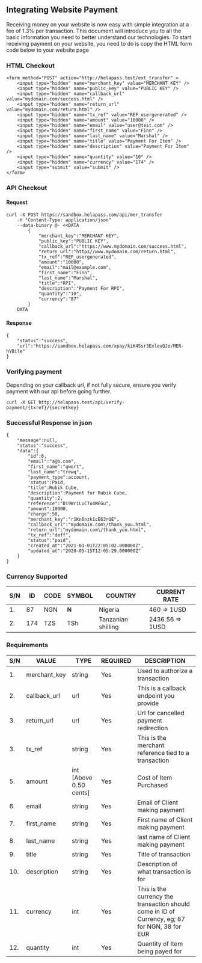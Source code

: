## Integrating Website Payment

Receiving money on your website is now easy with simple integration at a fee of 1.3% per transaction. This document will introduce you to all the basic information you need to better understand our technologies. To start receiving payment on your website, you need to do is copy the HTML form code below to your website page

### HTML Checkout

```
<form method="POST" action="http://helapass.test/ext_transfer" >
    <input type="hidden" name="merchant_key" value="MERCHANT KEY" />
	<input type="hidden" name="public_key" value="PUBLIC KEY" />
	<input type="hidden" name="callback_url" value="mydomain.com/success.html" />
	<input type="hidden" name="return_url" value="mydomain.com/return.html" />
	<input type="hidden" name="tx_ref" value="REF_usergenerated" />
	<input type="hidden" name="amount" value="10000" />
	<input type="hidden" name="email" value="user@test.com" />
	<input type="hidden" name="first_name" value="Finn" />
	<input type="hidden" name="last_name" value="Marshal" />
	<input type="hidden" name="title" value="Payment For Item" />
	<input type="hidden" name="description" value="Payment For Item" />
	<input type="hidden" name="quantity" value="10" />
	<input type="hidden" name="currency" value="174" />
	<input type="submit" value="submit" />
</form>
```

### API Checkout

#### Request
```
curl -X POST https://sandbox.helapass.com/api/mer_transfer 
	-H "Content-Type: application/json" 
	--data-binary @- <<DATA
		{
			"merchant_key":"MERCHANT KEY",
			"public_key":"PUBLIC KEY",
			"callback_url":"https://www.mydomain.com/success.html",
			"return_url":"https//www.mydomain.com/return.html",
			"tx_ref":"REF_usergenerated",
			"amount":"10000",
			"email":"mail@example.com",
			"first_name":"Finn",
			"last_name":"Marshal",
			"title":"RPI",
			"description":"Payment For RPI",
			"quantity":"10",
			"currency":"87"
		}
	DATA
```

#### Response
```
{
    "status":"success",
    "url":"https://sandbox.helapass.com/xpay/kiK4Ssr3ExleuQJo/MER-hVBile"
}
```

### Verifying payment

Depending on your callback url, if not fully secure, ensure you verify payment with our api before going further.
```
curl -X GET http://helapass.test/api/verify-payment/{txref}/{secretkey}
```


### Successful Response in json
```
{
	"message":null,
	"status":"success",
	"data":{
		"id":6,
		"email":"a@b.com",
		"first_name":"qwert",
		"last_name":"trewq",
		"payment_type":account,
		'status':Paid,
		"title":Rubik Cube,
		"description":Payment for Rubik Cube,
		"quantity":2,
		"reference":"Di9Wr1LuC7u4WEGu",
		"amount":10000,
		"charge":50,
		"merchant_key":"r1Kn6nzk1cE63rQE",
		"callback_url":"mydomain.com\/thank_you.html",
		"return_url":"mydomain.com\/thank_you.html",
		"tx_ref":"deff",
		"status":"paid",
		"created_at":"2021-01-01T22:05:02.000000Z",
		"updated_at":"2020-05-15T12:05:29.000000Z"
	}
}
```

### Currency Supported

| S/N | ID  | CODE | SYMBOL | COUNTRY            | CURRENT RATE    |
| --- | ------ | ------- | --------- | ------------------------ | ------------------- |
| 1.  | 87     | NGN     | ₦         | Nigeria                  | 460 => 1USD         |
| 2.  | 174    | TZS     | TSh       | Tanzanian shilling       | 2436.56 => 1USD     |

### Requirements

| S/N | VALUE        | TYPE                   | REQUIRED | DESCRIPTION                                                                                    |
| --- | ------------ | ---------------------- | -------- | ---------------------------------------------------------------------------------------------- |
| 1.  | merchant_key | string                 | Yes      | Used to authorize a transaction                                                                |
| 2.  | callback_url | url                    | Yes      | This is a callback endpoint you provide                                                        |
| 3.  | return_url   | url                    | Yes      | Url for cancelled payment redirection                                                          |
| 3.  | tx_ref       | string                 | Yes      | This is the merchant reference tied to a transaction                                           |
| 5.  | amount       | int [Above 0.50 cents] | Yes      | Cost of Item Purchased                                                                         |
| 6.  | email        | string                 | Yes      | Email of Client making payment                                                                 |
| 7.  | first_name   | string                 | Yes      | First name of Client making payment                                                            |
| 8.  | last_name    | string                 | Yes      | last name of Client making payment                                                             |
| 9.  | title        | string                 | Yes      | Title of transaction                                                                           |
| 10. | description  | string                 | Yes      | Description of what transaction is for                                                         |
| 11. | currency     | int                    | Yes      | This is the currency the transaction should come in ID of Currency, eg; 87 for NGN, 38 for EUR |
| 12. | quantity     | int                    | Yes      | Quantity of Item being payed for                                                               |
